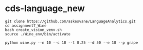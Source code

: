 # cds-language_new

```
git clone https://github.com/askesvane/LanguageAnalytics.git
cd assignment7_Wine
bash create_vision_venv.sh 
source ./Wine_env/bin/activate
```

```
python wine.py --n 10 --c 10 --t 0.25 --d 50 --e 10 --p grape 

```
